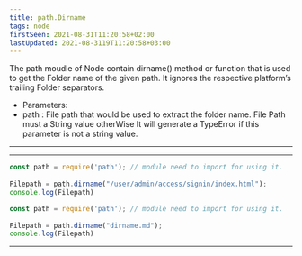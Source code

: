 ```yaml
---
title: path.Dirname
tags: node
firstSeen: 2021-08-31T11:20:58+02:00
lastUpdated: 2021-08-3119T11:20:58+03:00
---
```


The path moudle of Node contain dirname() method or function that is used to get the Folder name of the given path. It ignores the respective platform’s trailing Folder separators.

- Parameters:
- path : File path that would be used to extract the folder name. File Path must a String value otherWise It will generate a TypeError if this parameter is not a string value.
 
---

---
```js
const path = require('path'); // module need to import for using it. 
   
Filepath = path.dirname("/user/admin/access/signin/index.html");
console.log(Filepath)
```

```js
const path = require('path'); // module need to import for using it. 
   
Filepath = path.dirname("dirname.md");
console.log(Filepath)
```
---